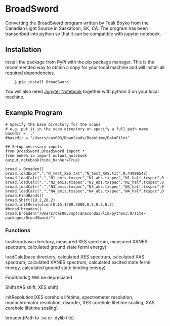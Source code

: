# BroadSword
Converting the BroadSword program written by Teak Boyko from the Canadian Light Source in Saskatoon, SK, CA.
The program has been transcribed into python so that it can be compatible with jupyter notebook.

## Installation

Install the package from PyPi with the pip package manager. This is the recommended way to obtain a copy for your local machine and will install all required dependencies.

```
    $ pip install BroadSword
```

You will also need [Jupyter Notebook](https://github.com/jupyter) together with python 3 on your local machine.

## Example Program

```
# Specify the base directory for the scans
# e.g. put it in the scan directory or specify a full path name
basedir = '.'
#basedir = "/Users/cas003/Downloads/Beamtime/DataFiles"

## Setup necessary inputs
from BroadSword.BroadSword import *
from bokeh.io import output_notebook
output_notebook(hide_banner=True)

broad = Broaden()
broad.loadExp(".","N_test_XES.txt","N_test_XAS.txt",0.44996547)
broad.loadCalc(".","N1_emis.txspec","N1_abs.txspec","N1_half.txspec",0.45062079,27.176237)
broad.loadCalc(".","N2_emis.txspec","N2_abs.txspec","N2_half.txspec",0.45091878,27.177975)
broad.loadCalc(".","N3_emis.txspec","N3_abs.txspec","N3_half.txspec",0.45090808,27.122234)
broad.loadCalc(".","N4_emis.txspec","N4_abs.txspec","N4_half.txspec",0.45088602,27.177070)
broad.FindBands()
broad.Shift(19.2,20.2)
broad.initResolution(0.15,1200,5000,0.5,0.5,0.5)
#broad.broaden()
broad.broaden("/Users/cas003/opt/anaconda3/lib/python3.9/site-packages/BroadSword/")
```

### Functions

loadExp(base directory, measured XES spectrum, measured XANES spectrum, calculated ground state fermi energy)

loadCalc(base directory, calculated XES spectrum, calculated XAS spectrum, calculated XANES spectrum, calculated excited state fermi energy, calculated ground state binding energy)

FindBands() Will be depreciated

Shift(XAS shift, XES shift)

initResolution(XES corehole lifetime, spectrometer resolution, monochromator resolution, disorder, XES corehole lifetime scaling, XAS corehole lifetime scaling)

broaden(Path to .so or .dylib file)
